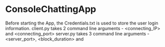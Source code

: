 # ConsoleChattingApp
Before starting the App, the Credentials.txt is used to store the user login information.
client.py takes 2 command line arguments - <connecting_IP> and <connecting_port>
server.py takes 3 command line arguments - <server_port>, <block_duration> and <timeout>
